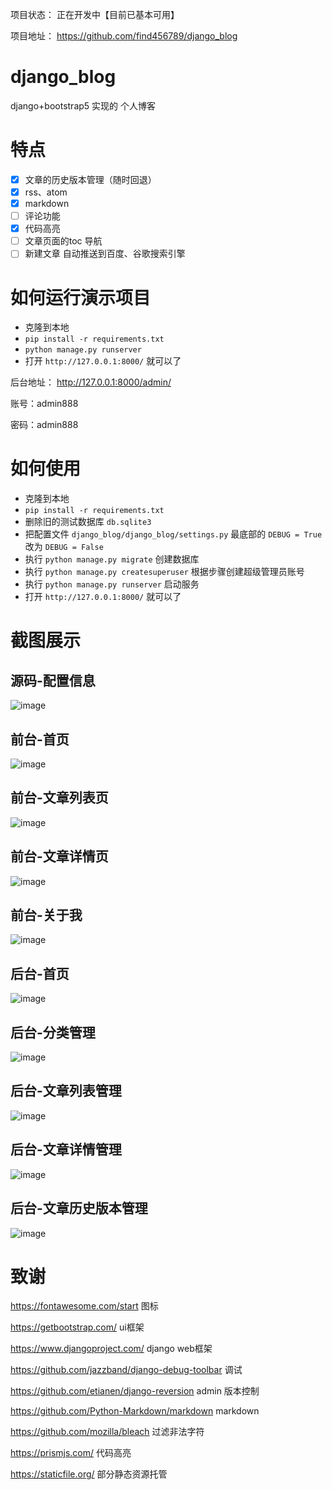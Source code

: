 
项目状态： 正在开发中【目前已基本可用】

项目地址： https://github.com/find456789/django_blog

# django_blog
django+bootstrap5 实现的 个人博客






# 特点

- [x] 文章的历史版本管理（随时回退）
- [x] rss、atom
- [x] markdown
- [ ] 评论功能
- [x] 代码高亮
- [ ] 文章页面的toc 导航
- [ ] 新建文章 自动推送到百度、谷歌搜索引擎

# 如何运行演示项目

- 克隆到本地
- `pip install -r requirements.txt`
- `python manage.py runserver`
- 打开 `http://127.0.0.1:8000/` 就可以了

后台地址：  http://127.0.0.1:8000/admin/

账号：admin888

密码：admin888

# 如何使用
- 克隆到本地
- `pip install -r requirements.txt`
- 删除旧的测试数据库 `db.sqlite3`
- 把配置文件 `django_blog/django_blog/settings.py` 最底部的 `DEBUG = True` 改为 `DEBUG = False`
- 执行 `python manage.py migrate` 创建数据库
- 执行 `python manage.py createsuperuser` 根据步骤创建超级管理员账号
- 执行 `python manage.py runserver` 启动服务
- 打开 `http://127.0.0.1:8000/` 就可以了

# 截图展示
## 源码-配置信息
![image](https://user-images.githubusercontent.com/6580897/136949249-a0caf031-d7c9-4264-a889-8bc177970249.png)


## 前台-首页
![image](https://user-images.githubusercontent.com/6580897/136948957-f1b939c5-765a-45a9-98ed-ec51546601cd.png)

## 前台-文章列表页
![image](https://user-images.githubusercontent.com/6580897/136948978-024bca66-6b68-49e3-9d3e-bc0d4a677cfc.png)


## 前台-文章详情页
![image](https://user-images.githubusercontent.com/6580897/137133118-565290f7-0109-4952-b0fa-ad11169b8034.png)


## 前台-关于我
![image](https://user-images.githubusercontent.com/6580897/136949027-be794446-a04b-47cc-86e6-433bf5c58a2a.png)

## 后台-首页
![image](https://user-images.githubusercontent.com/6580897/136937552-3a825fef-4136-44e7-afef-133d9916d2d3.png)

## 后台-分类管理
![image](https://user-images.githubusercontent.com/6580897/136937582-b3149c74-b4ae-4336-a358-dacd711c82ea.png)

## 后台-文章列表管理
![image](https://user-images.githubusercontent.com/6580897/136937619-0e27e2ba-b74b-4461-9dfd-267ec2b511ae.png)

## 后台-文章详情管理
![image](https://user-images.githubusercontent.com/6580897/136937652-3c955e7f-1ff4-494d-b143-de38cedfaac7.png)

## 后台-文章历史版本管理
![image](https://user-images.githubusercontent.com/6580897/136937681-32851ab6-e128-4f95-9453-e6fde76e0b4c.png)



# 致谢

https://fontawesome.com/start 图标

https://getbootstrap.com/  ui框架

https://www.djangoproject.com/ django web框架

https://github.com/jazzband/django-debug-toolbar   调试

https://github.com/etianen/django-reversion    admin 版本控制

https://github.com/Python-Markdown/markdown  markdown

https://github.com/mozilla/bleach   过滤非法字符

https://prismjs.com/ 代码高亮

https://staticfile.org/ 部分静态资源托管